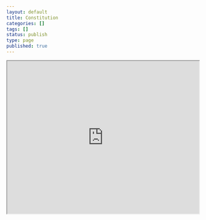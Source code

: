 ```yaml
---
layout: default 
title: Constitution
categories: []
tags: []
status: publish
type: page
published: true
---
```

<iframe src="https://docs.google.com/document/pub?id=1iqhhIRBHfwzzXxmB8fj7c0H5PC-wl7rHk_Mnx7EcoDc&amp;embedded=true" width="100%" height="400px"></iframe>
